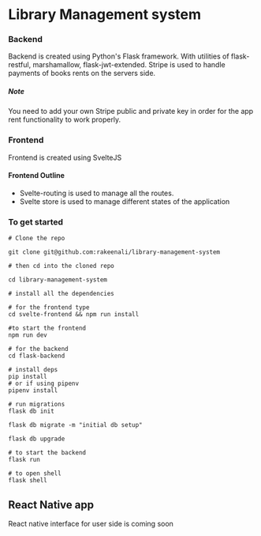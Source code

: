 # Library Management system

### Backend

Backend is created using Python's Flask framework. With utilities of flask-restful, marshamallow, flask-jwt-extended.
Stripe is used to handle payments of books rents on the servers side.

##### Note

You need to add your own Stripe public and private key in order for the app rent functionality to work properly.

### Frontend

Frontend is created using SvelteJS

#### Frontend Outline

- Svelte-routing is used to manage all the routes.
- Svelte store is used to manage different states of the application

### To get started

```shell
# Clone the repo

git clone git@github.com:rakeenali/library-management-system

# then cd into the cloned repo

cd library-management-system

# install all the dependencies

# for the frontend type
cd svelte-frontend && npm run install

#to start the frontend
npm run dev

# for the backend
cd flask-backend

# install deps
pip install
# or if using pipenv
pipenv install

# run migrations
flask db init

flask db migrate -m "initial db setup"

flask db upgrade

# to start the backend
flask run

# to open shell
flask shell
```

## React Native app

React native interface for user side is coming soon
